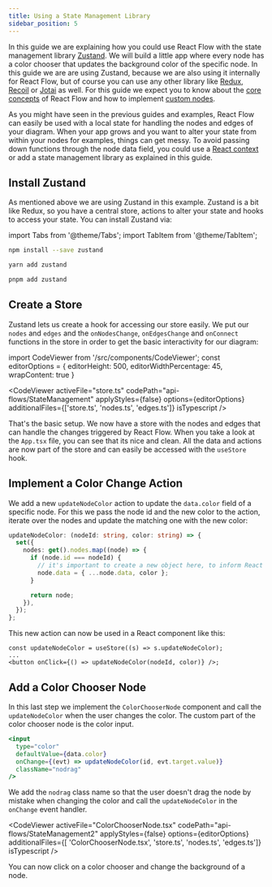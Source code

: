 ```yaml
---
title: Using a State Management Library
sidebar_position: 5
---
```


In this guide we are explaining how you could use React Flow with the state management library [Zustand](https://github.com/pmndrs/zustand). We will build a little app where every node has a color chooser that updates the background color of the specific node. In this guide we are are using Zustand, because we are also using it internally for React Flow, but of course you can use any other library like [Redux](https://redux.js.org/), [Recoil](https://recoiljs.org/) or [Jotai](https://jotai.org/) as well. For this guide we expect you to know about the [core concepts](/docs/getting-started/core-concepts/) of React Flow and how to implement [custom nodes](/docs/guides/custom-nodes/).

As you might have seen in the previous guides and examples, React Flow can easily be used with a local state for handling the nodes and edges of your diagram. When your app grows and you want to alter your state from within your nodes for examples, things can get messy. To avoid passing down functions through the node data field, you could use a [React context](https://reactjs.org/docs/context.html) or add a state management library as explained in this guide.

## Install Zustand

As mentioned above we are using Zustand in this example. Zustand is a bit like Redux, so you have a central store, actions to alter your state and hooks to access your state. You can install Zustand via:

import Tabs from '@theme/Tabs';
import TabItem from '@theme/TabItem';

<Tabs>
  <TabItem value="npm" label="npm" default>

```bash
npm install --save zustand
```

  </TabItem>
  <TabItem value="yarn" label="yarn">

```bash
yarn add zustand
```

  </TabItem>
    <TabItem value="yarn" label="pnpm">

```bash
pnpm add zustand
```

  </TabItem>
</Tabs>

## Create a Store

Zustand lets us create a hook for accessing our store easily. We put our `nodes` and `edges` and the `onNodesChange`, `onEdgesChange` and `onConnect` functions in the store in order to get the basic interactivity for our diagram:

import CodeViewer from '/src/components/CodeViewer';
const editorOptions = { editorHeight: 500, editorWidthPercentage: 45, wrapContent: true }

<CodeViewer activeFile="store.ts" codePath="api-flows/StateManagement" applyStyles={false} options={editorOptions} additionalFiles={['store.ts', 'nodes.ts', 'edges.ts']} isTypescript />

That's the basic setup. We now have a store with the nodes and edges that can handle the changes triggered by React Flow. When you take a look at the `App.tsx` file, you can see that its nice and clean. All the data and actions are now part of the store and can easily be accessed with the `useStore` hook.

## Implement a Color Change Action

We add a new `updateNodeColor` action to update the `data.color` field of a specific node. For this we pass the node id and the new color to the action, iterate over the nodes and update the matching one with the new color:

```ts
updateNodeColor: (nodeId: string, color: string) => {
  set({
    nodes: get().nodes.map((node) => {
      if (node.id === nodeId) {
        // it's important to create a new object here, to inform React Flow about the changes
        node.data = { ...node.data, color };
      }

      return node;
    }),
  });
};
```

This new action can now be used in a React component like this:

```tsx
const updateNodeColor = useStore((s) => s.updateNodeColor);
...
<button onClick={() => updateNodeColor(nodeId, color)} />;
```

## Add a Color Chooser Node

In this last step we implement the `ColorChooserNode` component and call the `updateNodeColor` when the user changes the color. The custom part of the color chooser node is the color input.

```jsx
<input
  type="color"
  defaultValue={data.color}
  onChange={(evt) => updateNodeColor(id, evt.target.value)}
  className="nodrag"
/>
```

We add the `nodrag` class name so that the user doesn't drag the node by mistake when changing the color and call the `updateNodeColor` in the `onChange` event handler.

<CodeViewer activeFile="ColorChooserNode.tsx" codePath="api-flows/StateManagement2" applyStyles={false} options={editorOptions} additionalFiles={[ 'ColorChooserNode.tsx', 'store.ts', 'nodes.ts', 'edges.ts']} isTypescript />

You can now click on a color chooser and change the background of a node.
